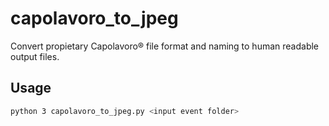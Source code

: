 # capolavoro_to_jpeg
Convert propietary Capolavoro® file format and naming to human readable output files.

## Usage

```bash
python 3 capolavoro_to_jpeg.py <input event folder>
```
